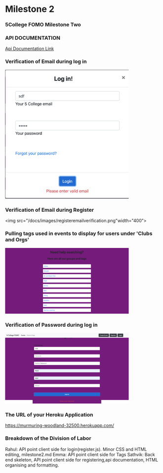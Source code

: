 # Milestone 2
### 5College FOMO Milestone Two

### API DOCUMENTATION
<a href="https://documenter.getpostman.com/view/3593173/Szf52oX6?version=latest"> Api Documentation Link</a>

### Verification of Email during log in
<img src="/docs/images/loginverificationemail.png" width="400">

### Verification of Email during Register
<img src="/docs/images/registeremailverification.png"width="400">

### Pulling tags used in events to display for users under 'Clubs and Orgs'
<img src="/docs/images/tags.png" width="400">

### Verification of Password during log in
<img src="/docs/images/registeremailverification.png" width="400">


### The URL of your Heroku Application
https://murmuring-woodland-32500.herokuapp.com/


### Breakdown of the Division of Labor
Rahul: API point client side for login(register.js). Minor CSS and HTML editing, milestone2.md
Emma: API point client side for Tags
Sathvik: Back end skeleton, API point client side for registering,api documentation, HTML organising and formatting.